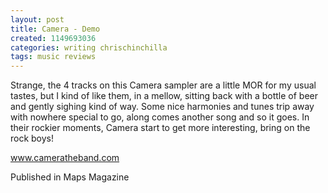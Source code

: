 ```yaml
---
layout: post
title: Camera - Demo
created: 1149693036
categories: writing chrischinchilla
tags: music reviews
---
```


Strange, the 4 tracks on this Camera sampler are a little MOR for my usual tastes, but I kind of like them, in a mellow, sitting back with a bottle of beer and gently sighing kind of way. Some nice harmonies and tunes trip away with nowhere special to go, along comes another song and so it goes. In their rockier moments, Camera start to get more interesting, bring on the rock boys!

<a href='http://www.cameratheband.com' target='_blank'>www.cameratheband.com</a>

Published in Maps Magazine
